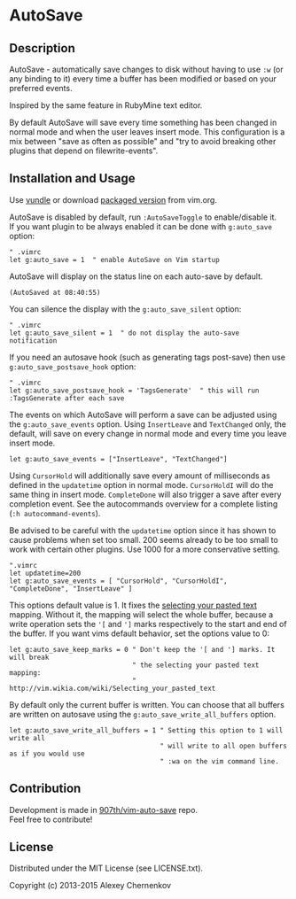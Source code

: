 # AutoSave

## Description

AutoSave - automatically save changes to disk without having to use `:w` (or any binding to it) every time a buffer has been modified or based on your preferred events.

Inspired by the same feature in RubyMine text editor.

By default AutoSave will save every time something has been changed in normal mode and when the user leaves insert mode. This configuration is a mix between "save as often as possible" and "try to avoid breaking other plugins that depend on filewrite-events". 

## Installation and Usage

Use [vundle](https://github.com/gmarik/vundle) or
download [packaged version](http://www.vim.org/scripts/script.php?script_id=4521) from vim.org.

AutoSave is disabled by default, run `:AutoSaveToggle` to enable/disable it.  
If you want plugin to be always enabled it can be done with `g:auto_save` option:

```VimL
" .vimrc
let g:auto_save = 1  " enable AutoSave on Vim startup

```


AutoSave will display on the status line on each auto-save by default.

```
(AutoSaved at 08:40:55)
```

You can silence the display with the `g:auto_save_silent` option:

```VimL
" .vimrc
let g:auto_save_silent = 1  " do not display the auto-save notification

```

If you need an autosave hook (such as generating tags post-save) then use `g:auto_save_postsave_hook` option:

```VimL
" .vimrc
let g:auto_save_postsave_hook = 'TagsGenerate'  " this will run :TagsGenerate after each save
```

The events on which AutoSave will perform a save can be adjusted using the `g:auto_save_events` option.
Using `InsertLeave` and `TextChanged` only, the default, will save on every change in normal mode and every time you leave insert mode.

```.VimL
let g:auto_save_events = ["InsertLeave", "TextChanged"]
```

Using `CursorHold` will additionally save every amount of milliseconds as defined in the `updatetime` option in normal mode.
`CursorHoldI` will do the same thing in insert mode. `CompleteDone` will also trigger a save after every completion event. See the autocommands overview for a complete listing (`:h autocommand-events`).

Be advised to be careful with the `updatetime` option since it has shown to cause problems when set too small. 200 seems already to be too small to work with certain other plugins. Use 1000 for a more conservative setting.

```.VimL
".vimrc
let updatetime=200
let g:auto_save_events = [ "CursorHold", "CursorHoldI", "CompleteDone", "InsertLeave" ]
```

This options default value is 1. It fixes the [selecting your pasted
text](http://vim.wikia.com/wiki/Selecting_your_pasted_text) mapping. Without
it, the mapping will select the whole buffer, because a write operation sets
the `'[` and `']` marks respectively to the start and end of the buffer. If you
want vims default behavior, set the options value to 0:

```VimL
let g:auto_save_keep_marks = 0 " Don't keep the '[ and '] marks. It will break
                               " the selecting your pasted text mapping:
                               " http://vim.wikia.com/wiki/Selecting_your_pasted_text
```
By default only the current buffer is written. You can choose that all buffers are written on autosave using the `g:auto_save_write_all_buffers` option.

```VimL
let g:auto_save_write_all_buffers = 1 " Setting this option to 1 will write all
                                      " will write to all open buffers as if you would use
                                      " :wa on the vim command line.
```

## Contribution

Development is made in [907th/vim-auto-save](https://github.com/907th/vim-auto-save) repo.  
Feel free to contribute!

## License

Distributed under the MIT License (see LICENSE.txt).

Copyright (c) 2013-2015 Alexey Chernenkov
